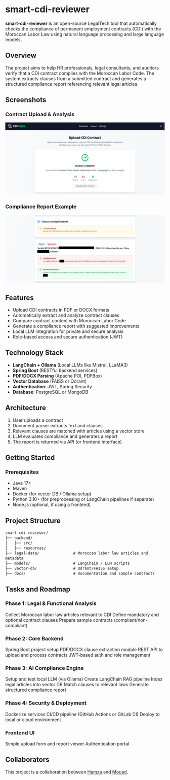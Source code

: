 # smart-cdi-reviewer

**smart-cdi-reviewer** is an open-source LegalTech tool that automatically checks the compliance of permanent employment contracts (CDI) with the Moroccan Labor Law using natural language processing and large language models.

## Overview

The project aims to help HR professionals, legal consultants, and auditors verify that a CDI contract complies with the Moroccan Labor Code. The system extracts clauses from a submitted contract and generates a structured compliance report referencing relevant legal articles.

## Screenshots

### Contract Upload & Analysis

![Contract Upload](./images/image_cdi_1.png)

### Compliance Report Example

![Compliance Report](<./images/image_2(1).png>)

## Features

- Upload CDI contracts in PDF or DOCX formats
- Automatically extract and analyze contract clauses
- Compare contract content with Moroccan Labor Code
- Generate a compliance report with suggested improvements
- Local LLM integration for private and secure analysis
- Role-based access and secure authentication (JWT)

## Technology Stack

- **LangChain + Ollama** (Local LLMs like Mistral, LLaMA3)
- **Spring Boot** (RESTful backend services)
- **PDF/DOCX Parsing** (Apache POI, PDFBox)
- **Vector Database** (FAISS or Qdrant)
- **Authentication**: JWT, Spring Security
- **Database**: PostgreSQL or MongoDB

## Architecture

1. User uploads a contract
2. Document parser extracts text and clauses
3. Relevant clauses are matched with articles using a vector store
4. LLM evaluates compliance and generates a report
5. The report is returned via API (or frontend interface)

## Getting Started

### Prerequisites

- Java 17+
- Maven
- Docker (for vector DB / Ollama setup)
- Python 3.10+ (for preprocessing or LangChain pipelines if separate)
- Node.js (optional, if using a frontend)

## Project Structure

```
smart-cdi-reviewer/
├── backend/
│   ├── src/
│   ├── resources/
├── legal-data/               # Moroccan labor law articles and metadata
├── models/                   # LangChain / LLM scripts
├── vector-db/                # Qdrant/FAISS setup
├── docs/                     # Documentation and sample contracts
```

## Tasks and Roadmap

### Phase 1: Legal & Functional Analysis

Collect Moroccan labor law articles relevant to CDI
Define mandatory and optional contract clauses
Prepare sample contracts (compliant/non-compliant)

### Phase 2: Core Backend

Spring Boot project setup
PDF/DOCX clause extraction module
REST API to upload and process contracts
JWT-based auth and role management

### Phase 3: AI Compliance Engine

Setup and test local LLM (via Ollama)
Create LangChain RAG pipeline
Index legal articles into vector DB
Match clauses to relevant laws
Generate structured compliance report

### Phase 4: Security & Deployment

Dockerize services
CI/CD pipeline (GitHub Actions or GitLab CI)
Deploy to local or cloud environment

### Frontend UI

Simple upload form and report viewer
Authentication portal

## Collaborators

This project is a collaboration between [Hamza](https://github.com/Hamza-Jr) and [Mouad](https://github.com/devcom33).
